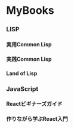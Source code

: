 MyBooks
=======

### LISP
#### 実用Common Lisp
#### 実践Common Lisp
#### Land of Lisp

### JavaScript
#### Reactビギナーズガイド
#### 作りながら学ぶReact入門
